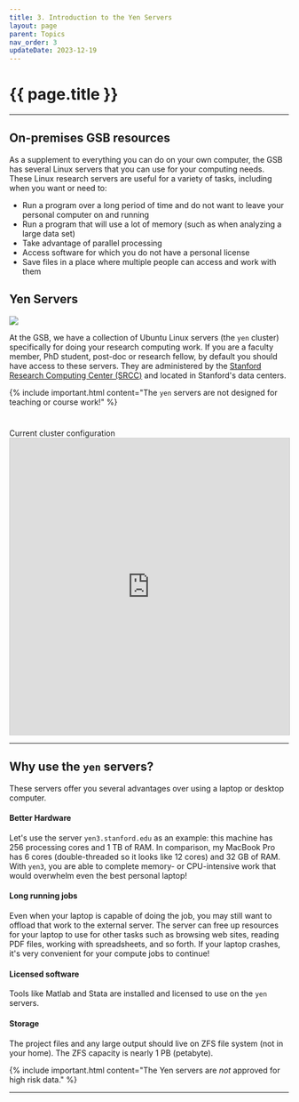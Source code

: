 ```yaml
---
title: 3. Introduction to the Yen Servers
layout: page 
parent: Topics 
nav_order: 3
updateDate: 2023-12-19
---
```

# {{ page.title }}
---

## On-premises GSB resources

As a supplement to everything you can do on your own computer, the GSB has several Linux servers that you can use 
for your computing needs. These Linux research servers are useful for a variety of tasks, including when you want or need to:

- Run a program over a long period of time and do not want to leave your personal computer on and running
- Run a program that will use a lot of memory (such as when analyzing a large data set)
- Take advantage of parallel processing
- Access software for which you do not have a personal license
- Save files in a place where multiple people can access and work with them

## Yen Servers

![](/intro-to-yens/assets/images/yens.png)

At the GSB, we have a collection of Ubuntu Linux servers (the `yen` cluster) specifically for doing your research computing work. 
 If you are a faculty member, PhD student, post-doc or research fellow, by default you should have access to these servers. 
 They are administered by the <a href="https://srcc.stanford.edu" target="_blank">Stanford Research Computing Center (SRCC)</a> and located in Stanford's data centers.

{% include important.html content="The `yen` servers are not designed for teaching or course work!" %}

<div class="row">
    <div class="col-lg-12">
      <H1> </H1>
    </div>
  </div>
  <div class="row">
    <div class="col-lg-12">
     <div class="fontAwesomeStyle"><i class="fas fa-tachometer-alt"></i> Current cluster configuration</div>
<iframe class="airtable-embed" src="https://airtable.com/embed/shr0XAunXoKz62Zgl?backgroundColor=purple" frameborder="0" onmousewheel="" width="100%" height="533" style="background: transparent; border: 1px solid #ccc;"></iframe>
    </div>
    <div class="col col-md-2"></div>
  </div>

---
## Why use the `yen` servers?

These servers offer you several advantages over using a laptop or desktop computer.

#### Better Hardware

Let's use the server `yen3.stanford.edu` as an example: this machine has 256 processing cores and 1 TB of RAM. 
In comparison, my MacBook Pro has 6 cores (double-threaded so it looks like 12 cores) and 32 GB of RAM. With `yen3`, you are able to complete memory- or CPU-intensive work that would overwhelm even the best personal laptop!

#### Long running jobs

Even when your laptop is capable of doing the job, you may still want to offload that work to the external server. 
The server can free up resources for your laptop to use for other tasks such as browsing web sites, reading PDF files, 
working with spreadsheets, and so forth. If your laptop crashes, it's very convenient for your compute jobs to continue!

#### Licensed software

Tools like Matlab and Stata are installed and licensed to use on the `yen` servers.


#### Storage

The project files and any large output should live on ZFS file system (not in your home). The ZFS capacity is nearly 1 PB (petabyte).

{% include important.html content="The Yen servers are *not* approved for high risk data." %}

---
